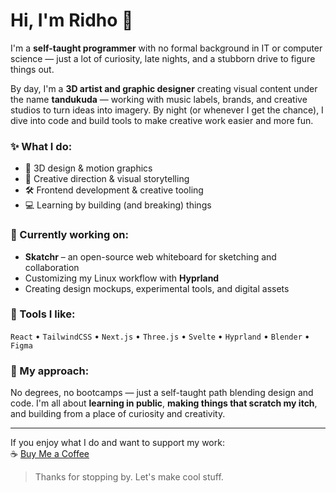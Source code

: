 # Hi, I'm Ridho 👋

I'm a **self-taught programmer** with no formal background in IT or computer science — just a lot of curiosity, late nights, and a stubborn drive to figure things out.

By day, I'm a **3D artist and graphic designer** creating visual content under the name **tandukuda** — working with music labels, brands, and creative studios to turn ideas into imagery. By night (or whenever I get the chance), I dive into code and build tools to make creative work easier and more fun.

### ✨ What I do:
- 🎨 3D design & motion graphics  
- 🧠 Creative direction & visual storytelling  
- 🛠️ Frontend development & creative tooling  
- 💻 Learning by building (and breaking) things

### 🧪 Currently working on:
- **Skatchr** – an open-source web whiteboard for sketching and collaboration  
- Customizing my Linux workflow with **Hyprland**  
- Creating design mockups, experimental tools, and digital assets

### 🧰 Tools I like:
`React` • `TailwindCSS` • `Next.js` • `Three.js` • `Svelte` • `Hyprland` • `Blender` • `Figma`

### 🧭 My approach:
No degrees, no bootcamps — just a self-taught path blending design and code. I'm all about **learning in public**, **making things that scratch my itch**, and building from a place of curiosity and creativity.

---

If you enjoy what I do and want to support my work:  
☕ [Buy Me a Coffee](https://buymeacoffee.com/tandukuda)

> Thanks for stopping by. Let's make cool stuff.
